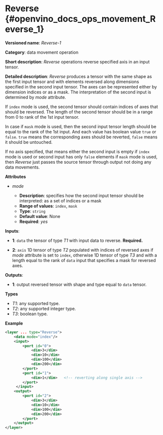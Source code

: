 # Reverse {#openvino_docs_ops_movement_Reverse_1}

**Versioned name**: *Reverse-1*

**Category**: data movement operation

**Short description**: *Reverse* operations reverse specified axis in an input tensor.

**Detailed description**: *Reverse* produces a tensor with the same shape as the first input tensor and with elements reversed along dimensions specified in the second input tensor. The axes can be represented either by dimension indices or as a mask. The interpretation of the second input is determined by *mode* attribute. 

If `index` mode is used, the second tensor should contain indices of axes that should be reversed. The length of the second tensor should be in a range from 0 to rank of the 1st input tensor.

In case if `mask` mode is used, then the second input tensor length should be equal to the rank of the 1st input. And each value has boolean value `true` or `false`. `true` means the corresponding axes should be reverted, `false` means it should be untouched.

If no axis specified, that means either the second input is empty if `index` mode is used or second input has only `false` elements if `mask` mode is used, then *Reverse* just passes the source tensor through output not doing any data movements.

**Attributes**

* *mode*

  * **Description**: specifies how the second input tensor should be interpreted: as a set of indices or a mask
  * **Range of values**: `index`, `mask`
  * **Type**: `string`
  * **Default value**: None
  * **Required**: *yes*

**Inputs**:

*   **1**: `data` the tensor of type *T1* with input data to reverse. **Required.**

*   **2**: `axis` 1D tensor of type *T2* populated with indices of reversed axes if *mode* attribute is set to `index`, otherwise 1D tensor of type *T3* and with a length equal to the rank of `data` input that specifies a mask for reversed axes.

**Outputs**:

*   **1**: output reversed tensor with shape and type equal to `data` tensor.

**Types**

* *T1*: any supported type.
* *T2*: any supported integer type.
* *T3*: boolean type.

**Example**

```xml
<layer ... type="Reverse">
    <data mode="index"/>
    <input>
        <port id="0">
            <dim>3</dim>
            <dim>10</dim>
            <dim>100</dim>
            <dim>200</dim>
        </port>
        <port id="1">
            <dim>1</dim>   <!-- reverting along single axis -->
        </port>
     </input>
    <output>
        <port id="2">
            <dim>3</dim>
            <dim>10</dim>
            <dim>100</dim>
            <dim>200</dim>
        </port>
    </output>
</layer>
```